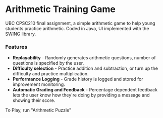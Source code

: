 # Arithmetic Training Game
UBC CPSC210 final assignment, a simple arithmetic game to help young students practice arithmetic. Coded in Java, UI implemented with the SWING library.

### Features
- **Replayability** - Randomly generates arithmetic questions, number of questions is specified by the user.
- **Difficulty selection** - Practice addition and subtraction, or turn up the difficulty and practice multiplication.
- **Performance Logging** - Grade history is logged and stored for improvement monitoring.
- **Automatic Grading and Feedback** - Percentage dependent feedback lets the user know how they're doing by providing a message and showing their score.

To Play, run "Arithmetic Puzzle"
